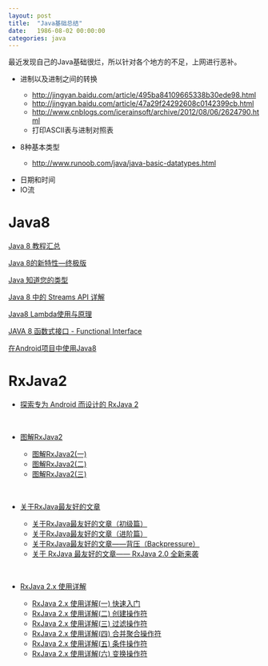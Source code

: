 ```yaml
---
layout: post
title:  "Java基础总结"
date:   1986-08-02 00:00:00
categories: java
---
```


 最近发现自己的Java基础很烂，所以针对各个地方的不足，上网进行恶补。

* 进制以及进制之间的转换
  - http://jingyan.baidu.com/article/495ba84109665338b30ede98.html
  - http://jingyan.baidu.com/article/47a29f24292608c0142399cb.html
  - http://www.cnblogs.com/icerainsoft/archive/2012/08/06/2624790.html
  - 打印ASCII表与进制对照表


* 8种基本类型
  - http://www.runoob.com/java/java-basic-datatypes.html


- 日期和时间
- IO流


# Java8

[Java 8 教程汇总](https://wizardforcel.gitbooks.io/java8-tutorials/content/)

[Java 8的新特性—终极版](https://www.jianshu.com/p/5b800057f2d8)



[Java 知道您的类型](https://www.ibm.com/developerworks/cn/java/j-java8idioms8/index.html)

[Java 8 中的 Streams API 详解](https://www.ibm.com/developerworks/cn/java/j-lo-java8streamapi/)

[Java8 Lambda使用与原理](https://luyiisme.github.io/2017/01/21/java8-lambda/)

[JAVA 8 函数式接口 - Functional Interface](http://www.cnblogs.com/chenpi/p/5890144.html)



[在Android项目中使用Java8](https://zhuanlan.zhihu.com/p/23279894)

# RxJava2

* [探索专为 Android 而设计的 RxJava 2](https://academy.realm.io/cn/posts/gotocph-jake-wharton-exploring-rxjava2-android/)

  ​

* [图解RxJava2](http://rkhcy.github.io/)

  * [图解RxJava2(一)](http://rkhcy.github.io/2017/12/13/%E5%9B%BE%E8%A7%A3RxJava2(%E4%B8%80)/)
  * [图解RxJava2(二)](http://rkhcy.github.io/2017/12/21/%E5%9B%BE%E8%A7%A3RxJava2(%E4%BA%8C)/)
  * [图解RxJava2(三)](http://rkhcy.github.io/2017/12/22/%E5%9B%BE%E8%A7%A3RxJava2(%E4%B8%89)/)

  ​

- [关于RxJava最友好的文章](https://juejin.im/user/566ae76a00b0bf37f5d1beec)

  - [关于RxJava最友好的文章（初级篇）](https://zhuanlan.zhihu.com/p/23584382)
  - [关于RxJava最友好的文章（进阶篇）](https://zhuanlan.zhihu.com/p/23585300)
  - [关于RxJava最友好的文章——背压（Backpressure）](https://zhuanlan.zhihu.com/p/24473022?refer=dreawer)
  - [关于 RxJava 最友好的文章—— RxJava 2.0 全新来袭](https://zhuanlan.zhihu.com/p/24482660)

  ​

- [RxJava 2.x 使用详解](https://maxwell-nc.github.io/categories.html)

  - [RxJava 2.x 使用详解(一) 快速入门](https://maxwell-nc.github.io/android/rxjava2-1.html)
  - [RxJava 2.x 使用详解(二) 创建操作符](https://maxwell-nc.github.io/android/rxjava2-2.html)
  - [RxJava 2.x 使用详解(三) 过滤操作符](https://maxwell-nc.github.io/android/rxjava2-3.html)
  - [RxJava 2.x 使用详解(四) 合并聚合操作符](https://maxwell-nc.github.io/android/rxjava2-4.html)
  - [RxJava 2.x 使用详解(五) 条件操作符](https://maxwell-nc.github.io/android/rxjava2-5.html)
  - [RxJava 2.x 使用详解(六) 变换操作符](https://maxwell-nc.github.io/android/rxjava2-6.html)



